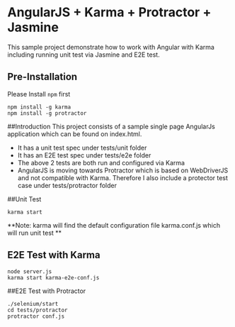 # AngularJS + Karma + Protractor + Jasmine

 This sample project demonstrate how to work with Angular with Karma including running unit test via Jasmine and E2E test.

## Pre-Installation 
Please Install `npm` first
```
npm install -g karma
npm install -g protractor
```
##Introduction
This project consists of a sample single page AngularJs application which can be found on index.html.
* It has a unit test spec  under tests/unit folder
* It has an E2E test spec under tests/e2e folder
* The above 2 tests are both run and configured via Karma
* AngularJS is moving towards Protractor which is based on WebDriverJS
  and not compatible with Karma. Therefore I also include a protector
test case under tests/protractor folder
 
##Unit Test
```
karma start
```
**Note: karma will find the default configuration file karma.conf.js which will run
unit test **
## E2E Test with Karma
```
node server.js
karma start karma-e2e-conf.js
```
##E2E Test with Protractor
```
./selenium/start
cd tests/protractor
protractor conf.js
```



